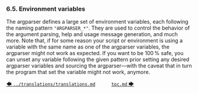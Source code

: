 ### 6.5. Environment variables

The argparser defines a large set of environment variables, each following the naming pattern `"ARGPARSER_*"`. They are used to control the behavior of the argument parsing, help and usage message generation, and much more. Note that, if for some reason your script or environment is using a variable with the same name as one of the argparser variables, the argparser might not work as expected. If you want to be 100&#8239;% safe, you can unset any variable following the given pattern prior setting any desired argparser variables and sourcing the argparser&mdash;with the caveat that in turn the program that set the variable might not work, anymore.

[&#129092;&nbsp;`../translations/translations.md`](../translations/translations.md)
&nbsp;&nbsp;&nbsp;&nbsp;&nbsp;&nbsp;&nbsp;&nbsp;&nbsp;&nbsp;[`toc.md`&nbsp;&#129094;](toc.md)
